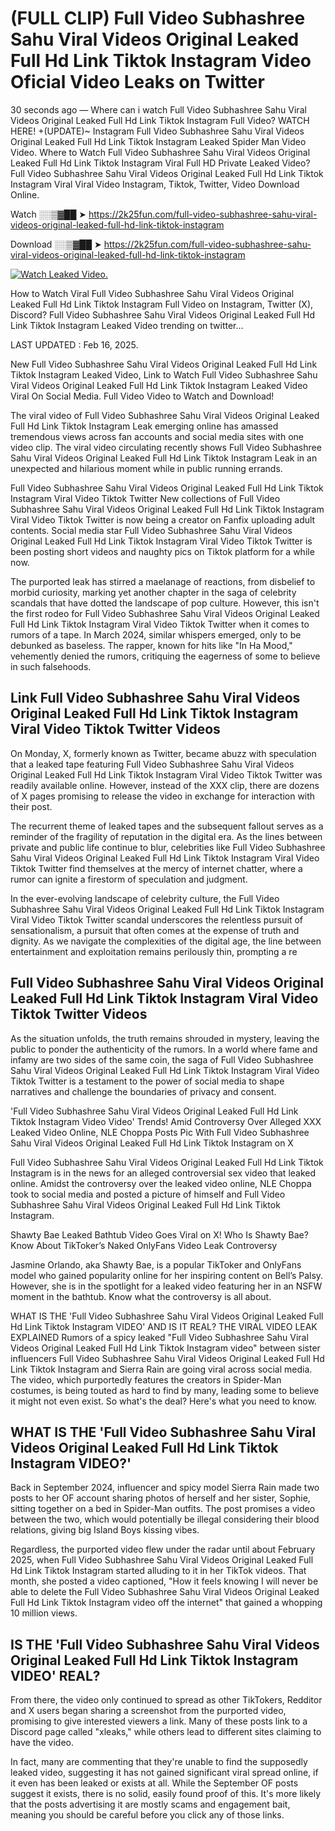 # (FULL CLIP) Full Video Subhashree Sahu Viral Videos Original Leaked Full Hd Link Tiktok Instagram Video Oficial Video Leaks on Twitter

30 seconds ago — Where can i watch Full Video Subhashree Sahu Viral Videos Original Leaked Full Hd Link Tiktok Instagram Full Video? WATCH HERE! +(UPDATE)~ Instagram Full Video Subhashree Sahu Viral Videos Original Leaked Full Hd Link Tiktok Instagram Leaked Spider Man Video Video. Where to Watch Full Video Subhashree Sahu Viral Videos Original Leaked Full Hd Link Tiktok Instagram Viral Full HD Private Leaked Video? Full Video Subhashree Sahu Viral Videos Original Leaked Full Hd Link Tiktok Instagram Viral Viral Video Instagram, Tiktok, Twitter, Video Download Online.

Watch ░░▒▓██ ➤ https://2k25fun.com/full-video-subhashree-sahu-viral-videos-original-leaked-full-hd-link-tiktok-instagram

Download ░░▒▓██ ➤ https://2k25fun.com/full-video-subhashree-sahu-viral-videos-original-leaked-full-hd-link-tiktok-instagram

[![Watch Leaked Video.](https://miro.medium.com/v2/resize:fit:828/format:webp/1*cilzJN44JGOrTw9NJCrNHA.gif "Watch Leaked Video")](https://2k25fun.com/full-video-subhashree-sahu-viral-videos-original-leaked-full-hd-link-tiktok-instagram)

How to Watch Viral Full Video Subhashree Sahu Viral Videos Original Leaked Full Hd Link Tiktok Instagram Full Video on Instagram, Twitter (X), Discord? Full Video Subhashree Sahu Viral Videos Original Leaked Full Hd Link Tiktok Instagram Leaked Video trending on twitter...

LAST UPDATED : Feb 16, 2025.

New Full Video Subhashree Sahu Viral Videos Original Leaked Full Hd Link Tiktok Instagram Leaked Video, Link to Watch Full Video Subhashree Sahu Viral Videos Original Leaked Full Hd Link Tiktok Instagram Leaked Video Viral On Social Media. Full Video Video to Watch and Download!

The viral video of Full Video Subhashree Sahu Viral Videos Original Leaked Full Hd Link Tiktok Instagram Leak emerging online has amassed tremendous views across fan accounts and social media sites with one video clip. The viral video circulating recently shows Full Video Subhashree Sahu Viral Videos Original Leaked Full Hd Link Tiktok Instagram Leak in an unexpected and hilarious moment while in public running errands.

Full Video Subhashree Sahu Viral Videos Original Leaked Full Hd Link Tiktok Instagram Viral Video Tiktok Twitter New collections of Full Video Subhashree Sahu Viral Videos Original Leaked Full Hd Link Tiktok Instagram Viral Video Tiktok Twitter is now being a creator on Fanfix uploading adult contents. Social media star Full Video Subhashree Sahu Viral Videos Original Leaked Full Hd Link Tiktok Instagram Viral Video Tiktok Twitter is been posting short videos and naughty pics on Tiktok platform for a while now.

The purported leak has stirred a maelanage of reactions, from disbelief to morbid curiosity, marking yet another chapter in the saga of celebrity scandals that have dotted the landscape of pop culture. However, this isn't the first rodeo for Full Video Subhashree Sahu Viral Videos Original Leaked Full Hd Link Tiktok Instagram Viral Video Tiktok Twitter when it comes to rumors of a tape. In March 2024, similar whispers emerged, only to be debunked as baseless. The rapper, known for hits like "In Ha Mood," vehemently denied the rumors, critiquing the eagerness of some to believe in such falsehoods.

## Link Full Video Subhashree Sahu Viral Videos Original Leaked Full Hd Link Tiktok Instagram Viral Video Tiktok Twitter Videos

On Monday, X, formerly known as Twitter, became abuzz with speculation that a leaked tape featuring Full Video Subhashree Sahu Viral Videos Original Leaked Full Hd Link Tiktok Instagram Viral Video Tiktok Twitter was readily available online. However, instead of the XXX clip, there are dozens of X pages promising to release the video in exchange for interaction with their post.

The recurrent theme of leaked tapes and the subsequent fallout serves as a reminder of the fragility of reputation in the digital era. As the lines between private and public life continue to blur, celebrities like Full Video Subhashree Sahu Viral Videos Original Leaked Full Hd Link Tiktok Instagram Viral Video Tiktok Twitter find themselves at the mercy of internet chatter, where a rumor can ignite a firestorm of speculation and judgment.

In the ever-evolving landscape of celebrity culture, the Full Video Subhashree Sahu Viral Videos Original Leaked Full Hd Link Tiktok Instagram Viral Video Tiktok Twitter scandal underscores the relentless pursuit of sensationalism, a pursuit that often comes at the expense of truth and dignity. As we navigate the complexities of the digital age, the line between entertainment and exploitation remains perilously thin, prompting a re

##  Full Video Subhashree Sahu Viral Videos Original Leaked Full Hd Link Tiktok Instagram Viral Video Tiktok Twitter Videos

As the situation unfolds, the truth remains shrouded in mystery, leaving the public to ponder the authenticity of the rumors. In a world where fame and infamy are two sides of the same coin, the saga of Full Video Subhashree Sahu Viral Videos Original Leaked Full Hd Link Tiktok Instagram Viral Video Tiktok Twitter is a testament to the power of social media to shape narratives and challenge the boundaries of privacy and consent.

'Full Video Subhashree Sahu Viral Videos Original Leaked Full Hd Link Tiktok Instagram Video Video' Trends! Amid Controversy Over Alleged XXX Leaked Video Online, NLE Choppa Posts Pic With Full Video Subhashree Sahu Viral Videos Original Leaked Full Hd Link Tiktok Instagram on X

Full Video Subhashree Sahu Viral Videos Original Leaked Full Hd Link Tiktok Instagram is in the news for an alleged controversial sex video that leaked online. Amidst the controversy over the leaked video online, NLE Choppa took to social media and posted a picture of himself and Full Video Subhashree Sahu Viral Videos Original Leaked Full Hd Link Tiktok Instagram.

Shawty Bae Leaked Bathtub Video Goes Viral on X! Who Is Shawty Bae? Know About TikToker’s Naked OnlyFans Video Leak Controversy

Jasmine Orlando, aka Shawty Bae, is a popular TikToker and OnlyFans model who gained popularity online for her inspiring content on Bell’s Palsy. However, she is in the spotlight for a leaked video featuring her in an NSFW moment in the bathtub. Know what the controversy is all about.

WHAT IS THE 'Full Video Subhashree Sahu Viral Videos Original Leaked Full Hd Link Tiktok Instagram VIDEO' AND IS IT REAL? THE VIRAL VIDEO LEAK EXPLAINED Rumors of a spicy leaked "Full Video Subhashree Sahu Viral Videos Original Leaked Full Hd Link Tiktok Instagram video" between sister influencers Full Video Subhashree Sahu Viral Videos Original Leaked Full Hd Link Tiktok Instagram and Sierra Rain are going viral across social media. The video, which purportedly features the creators in Spider-Man costumes, is being touted as hard to find by many, leading some to believe it might not even exist. So what's the deal? Here's what you need to know.

## WHAT IS THE 'Full Video Subhashree Sahu Viral Videos Original Leaked Full Hd Link Tiktok Instagram VIDEO?'

Back in September 2024, influencer and spicy model Sierra Rain made two posts to her OF account sharing photos of herself and her sister, Sophie, sitting together on a bed in Spider-Man outfits. The post promises a video between the two, which would potentially be illegal considering their blood relations, giving big Island Boys kissing vibes.

Regardless, the purported video flew under the radar until about February 2025, when Full Video Subhashree Sahu Viral Videos Original Leaked Full Hd Link Tiktok Instagram started alluding to it in her TikTok videos. That month, she posted a video captioned, "How it feels knowing I will never be able to delete the Full Video Subhashree Sahu Viral Videos Original Leaked Full Hd Link Tiktok Instagram video off the internet" that gained a whopping 10 million views.

## IS THE 'Full Video Subhashree Sahu Viral Videos Original Leaked Full Hd Link Tiktok Instagram VIDEO' REAL?

From there, the video only continued to spread as other TikTokers, Redditor and X users began sharing a screenshot from the purported video, promising to give interested viewers a link. Many of these posts link to a Discord page called "xleaks," while others lead to different sites claiming to have the video.

In fact, many are commenting that they're unable to find the supposedly leaked video, suggesting it has not gained significant viral spread online, if it even has been leaked or exists at all. While the September OF posts suggest it exists, there is no solid, easily found proof of this. It's more likely that the posts advertising it are mostly scams and engagement bait, meaning you should be careful before you click any of those links.